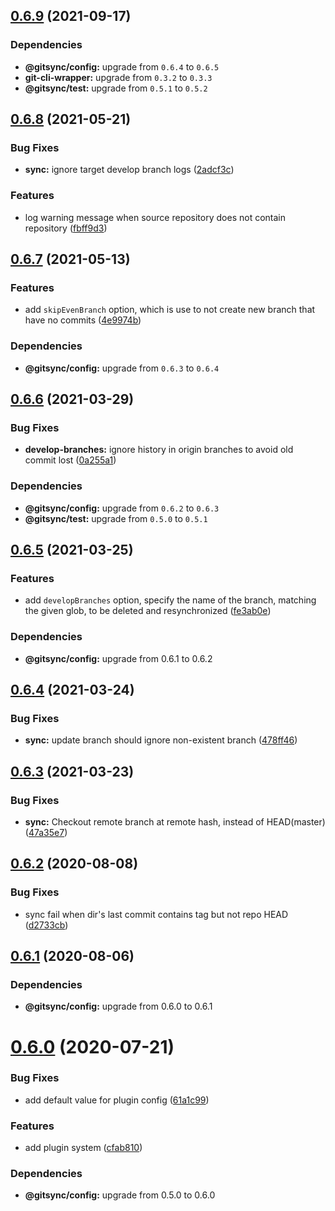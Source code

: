 ## [0.6.9](https://github.com/twinh/gitsync/compare/@gitsync/sync@0.6.8...@gitsync/sync@0.6.9) (2021-09-17)





### Dependencies

* **@gitsync/config:** upgrade from `0.6.4` to `0.6.5`
* **git-cli-wrapper:** upgrade from `0.3.2` to `0.3.3`
* **@gitsync/test:** upgrade from `0.5.1` to `0.5.2`

## [0.6.8](https://github.com/twinh/gitsync/compare/@gitsync/sync@0.6.7...@gitsync/sync@0.6.8) (2021-05-21)


### Bug Fixes

* **sync:** ignore target develop branch logs ([2adcf3c](https://github.com/twinh/gitsync/commit/2adcf3ce256274fff16fa1d4f04ddc28df5dded3))


### Features

* log warning message when source repository does not contain repository ([fbff9d3](https://github.com/twinh/gitsync/commit/fbff9d37796e28caa87ce4cb45077edd27c77bc5))

## [0.6.7](https://github.com/twinh/gitsync/compare/@gitsync/sync@0.6.6...@gitsync/sync@0.6.7) (2021-05-13)


### Features

* add `skipEvenBranch` option, which is use to not create new branch that have no commits ([4e9974b](https://github.com/twinh/gitsync/commit/4e9974bde695e3d70d6c433d936378f495039730))





### Dependencies

* **@gitsync/config:** upgrade from `0.6.3` to `0.6.4`

## [0.6.6](https://github.com/twinh/gitsync/compare/@gitsync/sync@0.6.5...@gitsync/sync@0.6.6) (2021-03-29)


### Bug Fixes

* **develop-branches:** ignore history in origin branches to avoid old commit lost ([0a255a1](https://github.com/twinh/gitsync/commit/0a255a1bf10c284bdd1bda2f4581617f6b192e19))





### Dependencies

* **@gitsync/config:** upgrade from `0.6.2` to `0.6.3`
* **@gitsync/test:** upgrade from `0.5.0` to `0.5.1`

## [0.6.5](https://github.com/twinh/gitsync/compare/@gitsync/sync@0.6.4...@gitsync/sync@0.6.5) (2021-03-25)


### Features

* add `developBranches` option, specify the name of the branch, matching the given glob, to be deleted and resynchronized ([fe3ab0e](https://github.com/twinh/gitsync/commit/fe3ab0ef971ed1f28c103d78bb21b1f16fec0eb3))





### Dependencies

* **@gitsync/config:** upgrade from 0.6.1 to 0.6.2

## [0.6.4](https://github.com/twinh/gitsync/compare/@gitsync/sync@0.6.3...@gitsync/sync@0.6.4) (2021-03-24)


### Bug Fixes

* **sync:** update branch should ignore non-existent branch ([478ff46](https://github.com/twinh/gitsync/commit/478ff46821b656c1d736438923b84c69c39a4c51))

## [0.6.3](https://github.com/twinh/gitsync/compare/@gitsync/sync@0.6.2...@gitsync/sync@0.6.3) (2021-03-23)


### Bug Fixes

* **sync:** Checkout remote branch at remote hash, instead of HEAD(master) ([47a35e7](https://github.com/twinh/gitsync/commit/47a35e783e83e0aa5588f2a9aca0de1c94fdfb5d))

## [0.6.2](https://github.com/twinh/gitsync/compare/@gitsync/sync@0.6.1...@gitsync/sync@0.6.2) (2020-08-08)


### Bug Fixes

* sync fail when dir's last commit contains tag but not repo HEAD ([d2733cb](https://github.com/twinh/gitsync/commit/d2733cb03397cf04b8275f80593dd7b47c63fff9))

## [0.6.1](https://github.com/twinh/gitsync/compare/@gitsync/sync@0.6.0...@gitsync/sync@0.6.1) (2020-08-06)





### Dependencies

* **@gitsync/config:** upgrade from 0.6.0 to 0.6.1

# [0.6.0](https://github.com/twinh/gitsync/compare/@gitsync/sync@0.5.1...@gitsync/sync@0.6.0) (2020-07-21)


### Bug Fixes

* add default value for plugin config ([61a1c99](https://github.com/twinh/gitsync/commit/61a1c99e5ef45776539b77c4922389a44338b89b))


### Features

* add plugin system ([cfab810](https://github.com/twinh/gitsync/commit/cfab8106437e6f6df4c80d9664c91decd6d89211))





### Dependencies

* **@gitsync/config:** upgrade from 0.5.0 to 0.6.0
